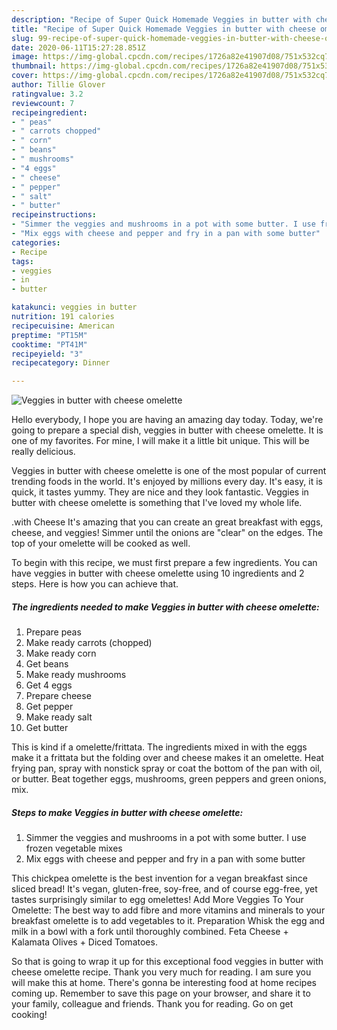 ```yaml
---
description: "Recipe of Super Quick Homemade Veggies in butter with cheese omelette"
title: "Recipe of Super Quick Homemade Veggies in butter with cheese omelette"
slug: 99-recipe-of-super-quick-homemade-veggies-in-butter-with-cheese-omelette
date: 2020-06-11T15:27:28.851Z
image: https://img-global.cpcdn.com/recipes/1726a82e41907d08/751x532cq70/veggies-in-butter-with-cheese-omelette-recipe-main-photo.jpg
thumbnail: https://img-global.cpcdn.com/recipes/1726a82e41907d08/751x532cq70/veggies-in-butter-with-cheese-omelette-recipe-main-photo.jpg
cover: https://img-global.cpcdn.com/recipes/1726a82e41907d08/751x532cq70/veggies-in-butter-with-cheese-omelette-recipe-main-photo.jpg
author: Tillie Glover
ratingvalue: 3.2
reviewcount: 7
recipeingredient:
- " peas"
- " carrots chopped"
- " corn"
- " beans"
- " mushrooms"
- "4 eggs"
- " cheese"
- " pepper"
- " salt"
- " butter"
recipeinstructions:
- "Simmer the veggies and mushrooms in a pot with some butter. I use frozen vegetable mixes"
- "Mix eggs with cheese and pepper and fry in a pan with some butter"
categories:
- Recipe
tags:
- veggies
- in
- butter

katakunci: veggies in butter 
nutrition: 191 calories
recipecuisine: American
preptime: "PT15M"
cooktime: "PT41M"
recipeyield: "3"
recipecategory: Dinner

---
```



![Veggies in butter with cheese omelette](https://img-global.cpcdn.com/recipes/1726a82e41907d08/751x532cq70/veggies-in-butter-with-cheese-omelette-recipe-main-photo.jpg)

Hello everybody, I hope you are having an amazing day today. Today, we're going to prepare a special dish, veggies in butter with cheese omelette. It is one of my favorites. For mine, I will make it a little bit unique. This will be really delicious.

Veggies in butter with cheese omelette is one of the most popular of current trending foods in the world. It's enjoyed by millions every day. It's easy, it is quick, it tastes yummy. They are nice and they look fantastic. Veggies in butter with cheese omelette is something that I've loved my whole life.

.with Cheese It&#39;s amazing that you can create an great breakfast with eggs, cheese, and veggies! Simmer until the onions are &#34;clear&#34; on the edges. The top of your omelette will be cooked as well.


To begin with this recipe, we must first prepare a few ingredients. You can have veggies in butter with cheese omelette using 10 ingredients and 2 steps. Here is how you can achieve that.

<!--inarticleads1-->

##### The ingredients needed to make Veggies in butter with cheese omelette:

1. Prepare  peas
1. Make ready  carrots (chopped)
1. Make ready  corn
1. Get  beans
1. Make ready  mushrooms
1. Get 4 eggs
1. Prepare  cheese
1. Get  pepper
1. Make ready  salt
1. Get  butter


This is kind if a omelette/frittata. The ingredients mixed in with the eggs make it a frittata but the folding over and cheese makes it an omelette. Heat frying pan, spray with nonstick spray or coat the bottom of the pan with oil, or butter. Beat together eggs, mushrooms, green peppers and green onions, mix. 

<!--inarticleads2-->

##### Steps to make Veggies in butter with cheese omelette:

1. Simmer the veggies and mushrooms in a pot with some butter. I use frozen vegetable mixes
1. Mix eggs with cheese and pepper and fry in a pan with some butter


This chickpea omelette is the best invention for a vegan breakfast since sliced bread! It&#39;s vegan, gluten-free, soy-free, and of course egg-free, yet tastes surprisingly similar to egg omelettes! Add More Veggies To Your Omelette: The best way to add fibre and more vitamins and minerals to your breakfast omelette is to add vegetables to it. Preparation Whisk the egg and milk in a bowl with a fork until thoroughly combined. Feta Cheese + Kalamata Olives + Diced Tomatoes. 

So that is going to wrap it up for this exceptional food veggies in butter with cheese omelette recipe. Thank you very much for reading. I am sure you will make this at home. There's gonna be interesting food at home recipes coming up. Remember to save this page on your browser, and share it to your family, colleague and friends. Thank you for reading. Go on get cooking!
